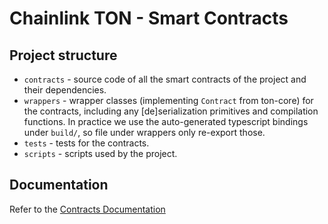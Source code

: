 # Chainlink TON - Smart Contracts

## Project structure

- `contracts` - source code of all the smart contracts of the project and their dependencies.
- `wrappers` - wrapper classes (implementing `Contract` from ton-core) for the contracts, including any [de]serialization primitives and compilation functions. In practice we use the auto-generated typescript bindings under `build/`, so file under wrappers only re-export those.
- `tests` - tests for the contracts.
- `scripts` - scripts used by the project.

## Documentation

Refer to the [Contracts Documentation](../docs/contracts)

